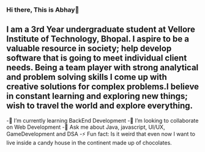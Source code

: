 ### Hi there, This is Abhay👋

<!--
**Abhay-G/Abhay-G** is a ✨ _special_ ✨ repository because its `README.md` (this file) appears on your GitHub profile.


Here are some ideas to get you started:

- 🔭 I’m currently working on ...
- 🌱 I’m currently learning ...
- 👯 I’m looking to collaborate on ...
- 🤔 I’m looking for help with ...
- 💬 Ask me about ...
- 📫 How to reach me: ...
- 😄 Pronouns: ...
- ⚡ Fun fact: ...
-->
I am a 3rd Year undergraduate student at Vellore Institute of Technology, Bhopal. I aspire to be a valuable resource in society; help develop software that is going to meet individual client needs. Being a team player with strong analytical and problem solving skills I come up with creative solutions for complex problems.I believe in constant learning and exploring new things; wish to travel the world and explore everything.
----
-🌱 I’m currently learning BackEnd Development
-👯 I’m looking to collaborate on Web Development
-💬 Ask me about Java, javascript, UI/UX, GameDevelopment and DSA
-⚡ Fun fact: Is it weird that even now I want to live inside a candy house in the continent made up of chocolates.


